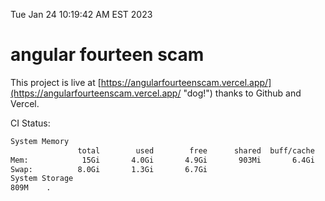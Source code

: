 Tue Jan 24 10:19:42 AM EST 2023

# angular fourteen scam


This project is live at [https://angularfourteenscam.vercel.app/](https://angularfourteenscam.vercel.app/ "dog!") thanks to Github and Vercel.

CI Status: 

```bash
System Memory
               total        used        free      shared  buff/cache   available
Mem:            15Gi       4.0Gi       4.9Gi       903Mi       6.4Gi        10Gi
Swap:          8.0Gi       1.3Gi       6.7Gi
System Storage
809M	.
```
```bash
